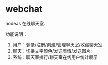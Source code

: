 # webchat
nodeJs 在线聊天室.
    
功能说明：   
1. 用户：登录/注册/创建/管理聊天室/收藏聊天室
2. 聊天：切换文字颜色/发送表情/发送图片;  
5. 系统：聊天室排行/聊天室在线用户统计展示